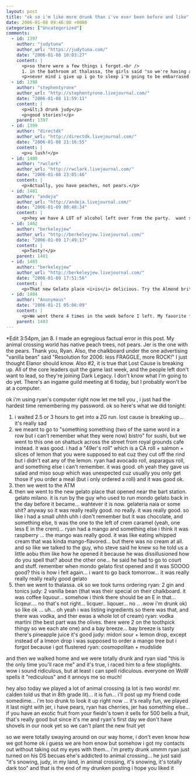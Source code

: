 ```yaml
---
layout: post
title: "ok so i'm like more drunk than i've ever been before and like"
date: 2006-01-08 09:46:00 +0000
categories: ["Uncategorized"]
comments:
  - id: 1397
    author: "judytuna"
    author_url: "https://judytuna.com/"
    date: "2006-01-08 10:03:27"
    content: |
      <p>so there were a few things i forgot.<br />
      1. in the bathroom at thalassa, the girls said "so we're having a discussion, if a guy </p>
      <p>never mind i give up i go to sleep i'm going to be embarrased tomorrow tht'as not how you spell embarraaassedddd is it zzzzzzzzzzzzzzz</p>
  - id: 1398
    author: "stephentyrone"
    author_url: "http://stephentyrone.livejournal.com/"
    date: "2006-01-08 11:59:11"
    content: |
      <p>&lt;3 drunk judy</p>
      <p>good stories!</p>
    parent: 1397
  - id: 1399
    author: "directdk"
    author_url: "http://directdk.livejournal.com/"
    date: "2006-01-08 21:16:55"
    content: |
      <p>u lush!</p>
  - id: 1400
    author: "rwclark"
    author_url: "http://rwclark.livejournal.com/"
    date: "2006-01-08 23:05:46"
    content: |
      <p>Actually, you have peaches, not pears.</p>
  - id: 1401
    author: "andeja"
    author_url: "http://andeja.livejournal.com/"
    date: "2006-01-09 00:48:34"
    content: |
      <p>hey we have A LOT of alcohol left over from the party.  want some?  i can make you another midori sour</p>
  - id: 1402
    author: "berkeleyjew"
    author_url: "http://berkeleyjew.livejournal.com/"
    date: "2006-01-09 17:49:17"
    content: |
      <p>Tasty!</p>
    parent: 1401
  - id: 1403
    author: "berkeleyjew"
    author_url: "http://berkeleyjew.livejournal.com/"
    date: "2006-01-09 17:51:56"
    content: |
      <p>That new Gelato place <i>is</i> delicious. Try the Almond brittle next time... my mouth waters at the memory of its taste.</p>
  - id: 1404
    author: "Anonymous"
    date: "2006-01-21 05:06:09"
    content: |
      <p>We went there 4 times in the week before I left. My favorite flavor was the creme caramel.</p>
    parent: 1403
---
```


*Edit 3:54pm, jan 8. I made an egregious factual error in this post. My animal crossing world has native peach trees, not pears. Jer is the one with the pears. Thank you, Ryan. Also, the chalkboard under the one advertising "vanilla bean" said "Resolution for 2006: less FRAGGLE, more ROCK!" I just thought Elanor should know. Also #2, it is true that Lost Cause is breaking up. All of the core leaders quit the game last week, and the people left don't want to lead, so they're joining Dark Legacy.  I don't know what I'm going to do yet. There's an ingame guild meeting at 6 today, but I probably won't be at a computer.

ok i'm using ryan's computer right now let me tell you , i just had the hardest time remembering my password. ok so here's what we did tonight: 
1. i waited 2.5 or 3 hours to get into a ZG run. lost cause is breaking up... it's really sad
2. we meant to go to "something something (two of the same word in a row but i can't remember what they were now) bistro" for sushi, but we went to this one on shattuck across the street from royal grounds cafe instead. it was good. i had a "49er's roll" which is a CA roll + salmon + slices of lemon that you were supposed to eat cuz they cut off the rind but i didn't eat any of the lemon. ryan had avocado roll, asparagus roll, and something else i can't remember. it was good. oh yeah they gave us salad and miso soup which was unexpected cuz usually you only get those if you order a meal (but i only ordered a roll) and it was good ok.
3. then we went to the ATM
4. then we went to the new gelato place that opened near the bart station. gelato milano. it is run by the guy who used to run mondo gelato back in the day before it became... wahtever it is now. gelateria naia or some shit? anyway so it was really really good. no really. it was really good. so like i had a small uhhh uhh i don't remember but it was chocolate, and something else, ti was the one to the left of crem caramel (yeah, one less E in the crem)... ryan had a mango and something else i think it was raspberry ... the mango was really good. it was like eating whipped cream that was kinda mango-flavored... but there was no cream at all. and so like we talked to the guy, who steve said he knew so he told us a little aobu thim like how he opened it because he was dissillusioned how do you spell that? about the other one... he said he had to go to court and stuff. remember when mondo gelato first opened and it was SOOOO good? this is how i felt again... i want to go back tomorrow... it was really really really really good gelato
5. then we went to thalassa. ok so we took turns ordering
ryan: 2 gin and tonics
judy: 2 vanilla bean (that was their special on their chalkboard. it was coffee liquour... somehow i think there should be an E in that... licqeur.... no that's not right... licquer.. liqouer... no .. .wow i'm drunk ok) so like ok ... uh... oh yeah i was listing ingredients so there was that, and there was vodka, and ther ewas a whole lot of cream)
ryan: vodka martini (the best part was the olives. there were 2 on the toothpick thingy so we each ate one) and a bay breeze... bay breeze is tasty there's pineapple juice it's good
judy: midori sour + lemon drop, except instead of a lmeon drop i was supposed to order a mango tree but i forgot because i got flustered
ryan: cosmopolitan + mudslide

and then we walked home and we were totally drunk and ryan siad "this is the only time you'll race me" and it's true, i raced him to a few stoplights. wow i sound ridiculous, but at least i can spell ridiculous. everyone on WoW spells it "rediculous" and it annoys me so much!

hey also today we played a lot of animal crossing (a lot is two words! mr. calden told us that in 8th grade lit)... it is fun... i'll post up my friend code somedime... i'm too drunk to look it up right now ... it's really fun, we played it last night with jer, i have pears, ryan has cherries, jer has something else... if you have an exotic fruit from your fieidn's town it sells for 500 bells a fruit, that's really good but since it's me and ryan's first day we don't have shovels in our nook yet so we can't plant the new fruit yet

so we were totally swaying around on our way home, i don't even know how we got home ok i guess we are hom enow but somehow i got my contacts out without taking out my eyes with them... i'm pretty drunk ummm ryan just turned on his DS becuas ehe's addicted to animal crossing... he just said "it's snowing, judy, in my land, in animal crossing, it's snowing, it's totally dark too" and that is the end of my drunken posting i hope you liked it